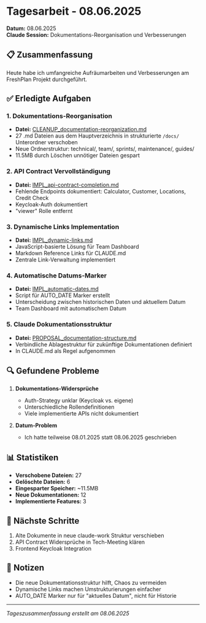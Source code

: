 # Tagesarbeit - 08.06.2025

**Datum:** 08.06.2025  
**Claude Session:** Dokumentations-Reorganisation und Verbesserungen

## 📋 Zusammenfassung

Heute habe ich umfangreiche Aufräumarbeiten und Verbesserungen am FreshPlan Projekt durchgeführt.

## ✅ Erledigte Aufgaben

### 1. Dokumentations-Reorganisation
- **Datei:** [CLEANUP_documentation-reorganization.md](CLEANUP_documentation-reorganization.md)
- 27 .md Dateien aus dem Hauptverzeichnis in strukturierte `/docs/` Unterordner verschoben
- Neue Ordnerstruktur: technical/, team/, sprints/, maintenance/, guides/
- 11.5MB durch Löschen unnötiger Dateien gespart

### 2. API Contract Vervollständigung
- **Datei:** [IMPL_api-contract-completion.md](IMPL_api-contract-completion.md)
- Fehlende Endpoints dokumentiert: Calculator, Customer, Locations, Credit Check
- Keycloak-Auth dokumentiert
- "viewer" Rolle entfernt

### 3. Dynamische Links Implementation
- **Datei:** [IMPL_dynamic-links.md](IMPL_dynamic-links.md)
- JavaScript-basierte Lösung für Team Dashboard
- Markdown Reference Links für CLAUDE.md
- Zentrale Link-Verwaltung implementiert

### 4. Automatische Datums-Marker
- **Datei:** [IMPL_automatic-dates.md](IMPL_automatic-dates.md)
- Script für AUTO_DATE Marker erstellt
- Unterscheidung zwischen historischen Daten und aktuellem Datum
- Team Dashboard mit automatischem Datum

### 5. Claude Dokumentationsstruktur
- **Datei:** [PROPOSAL_documentation-structure.md](PROPOSAL_documentation-structure.md)
- Verbindliche Ablagestruktur für zukünftige Dokumentationen definiert
- In CLAUDE.md als Regel aufgenommen

## 🔍 Gefundene Probleme

1. **Dokumentations-Widersprüche**
   - Auth-Strategy unklar (Keycloak vs. eigene)
   - Unterschiedliche Rollendefinitionen
   - Viele implementierte APIs nicht dokumentiert

2. **Datum-Problem**
   - Ich hatte teilweise 08.01.2025 statt 08.06.2025 geschrieben

## 📊 Statistiken

- **Verschobene Dateien:** 27
- **Gelöschte Dateien:** 6 
- **Eingesparter Speicher:** ~11.5MB
- **Neue Dokumentationen:** 12
- **Implementierte Features:** 3

## 🚀 Nächste Schritte

1. Alte Dokumente in neue claude-work Struktur verschieben
2. API Contract Widersprüche in Tech-Meeting klären
3. Frontend Keycloak Integration

## 📝 Notizen

- Die neue Dokumentationsstruktur hilft, Chaos zu vermeiden
- Dynamische Links machen Umstrukturierungen einfacher
- AUTO_DATE Marker nur für "aktuelles Datum", nicht für Historie

---
*Tageszusammenfassung erstellt am 08.06.2025*